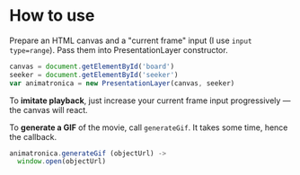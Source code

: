 # How to use

Prepare an HTML canvas and a "current frame" input (I use `input type=range`). Pass them into PresentationLayer constructor.

```javascript
canvas = document.getElementById('board')
seeker = document.getElementById('seeker')
var animatronica = new PresentationLayer(canvas, seeker)
```

To **imitate playback**, just increase your current frame input progressively — the canvas will react.

To **generate a GIF** of the movie, call `generateGif`. It takes some time, hence the callback.

```javascript
animatronica.generateGif (objectUrl) ->
  window.open(objectUrl)
```
